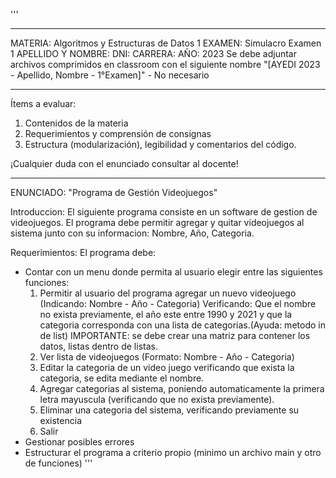 '''
************************************************************
 MATERIA: Algoritmos y Estructuras de Datos 1
 EXAMEN: Simulacro Examen 1
 APELLIDO Y NOMBRE: 
 DNI: 
 CARRERA: 
 AÑO: 2023 
 Se debe adjuntar archivos comprimidos en classroom con el siguiente nombre "[AYEDI 2023 - Apellido, Nombre - 1°Examen]" - No necesario
 ************************************************************
 Ítems a evaluar:
 1. Contenidos de la materia
 2. Requerimientos y comprensión de consignas
 3. Estructura (modularización), legibilidad y comentarios del código.

¡Cualquier duda con el enunciado consultar al docente!
************************************************************
ENUNCIADO: "Programa de Gestión Videojuegos"

Introduccion: 
    El siguiente programa consiste en un software de gestion de videojuegos.
    El programa debe permitir agregar y quitar videojuegos al sistema junto con su informacion: 
    Nombre, Año, Categoria.

Requerimientos:
El programa debe:
*   Contar con un menu donde permita al usuario elegir entre las siguientes funciones:
    1. Permitir al usuario del programa agregar un nuevo videojuego (Indicando: Nombre - Año - Categoria)
       Verificando: Que el nombre no exista previamente, el año este entre 1990 y 2021 y que la categoria corresponda
       con una lista de categorias.(Ayuda: metodo in de list)
       IMPORTANTE: se debe crear una matriz para contener los datos, listas dentro de listas.
    2. Ver lista de videojuegos (Formato: Nombre - Año - Categoria)
    3. Editar la categoria de un video juego verificando que exista la categoria, se edita mediante el nombre.
    4. Agregar categorias al sistema, poniendo automaticamente la primera letra mayuscula (verificando que no exista previamente).
    5. Eliminar una categoria del sistema, verificando previamente su existencia
    6. Salir
*   Gestionar posibles errores
*   Estructurar el programa a criterio propio (minimo un archivo main y otro de funciones)
'''